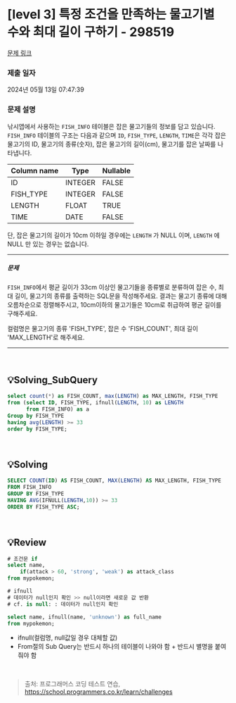 # [level 3] 특정 조건을 만족하는 물고기별 수와 최대 길이 구하기 - 298519 

[문제 링크](https://school.programmers.co.kr/learn/courses/30/lessons/298519#qna) 

### 제출 일자

2024년 05월 13일 07:47:39

### 문제 설명

<p>낚시앱에서 사용하는 <code>FISH_INFO</code> 테이블은 잡은 물고기들의 정보를 담고 있습니다. <code>FISH_INFO</code> 테이블의 구조는 다음과 같으며 <code>ID</code>, <code>FISH_TYPE</code>, <code>LENGTH</code>, <code>TIME</code>은 각각 잡은 물고기의 ID, 물고기의 종류(숫자), 잡은 물고기의 길이(cm), 물고기를 잡은 날짜를 나타냅니다. </p>
<table class="table">
        <thead><tr>
<th>Column name</th>
<th>Type</th>
<th>Nullable</th>
</tr>
</thead>
        <tbody><tr>
<td>ID</td>
<td>INTEGER</td>
<td>FALSE</td>
</tr>
<tr>
<td>FISH_TYPE</td>
<td>INTEGER</td>
<td>FALSE</td>
</tr>
<tr>
<td>LENGTH</td>
<td>FLOAT</td>
<td>TRUE</td>
</tr>
<tr>
<td>TIME</td>
<td>DATE</td>
<td>FALSE</td>
</tr>
</tbody>
      </table>
<p>단, 잡은 물고기의 길이가 10cm 이하일 경우에는 <code>LENGTH</code> 가 NULL 이며, <code>LENGTH</code> 에 NULL 만 있는 경우는 없습니다.</p>

<hr>

<h5>문제</h5>

<p><code>FISH_INFO</code>에서 평균 길이가 33cm 이상인 물고기들을 종류별로 분류하여 잡은 수, 최대 길이, 물고기의 종류를 출력하는 SQL문을 작성해주세요. 결과는 물고기 종류에 대해 오름차순으로 정렬해주시고, 10cm이하의 물고기들은 10cm로 취급하여 평균 길이를 구해주세요.</p>

<p>컬럼명은 물고기의 종류 'FISH_TYPE', 잡은 수 'FISH_COUNT', 최대 길이 'MAX_LENGTH'로 해주세요.</p>

<hr>

<br />

## 💡Solving_SubQuery
```sql
select count(*) as FISH_COUNT, max(LENGTH) as MAX_LENGTH, FISH_TYPE 
from (select ID, FISH_TYPE, ifnull(LENGTH, 10) as LENGTH
      from FISH_INFO) as a
Group by FISH_TYPE
having avg(LENGTH) >= 33
order by FISH_TYPE;
```

<br />

## 💡Solving
```sql
SELECT COUNT(ID) AS FISH_COUNT, MAX(LENGTH) AS MAX_LENGTH, FISH_TYPE
FROM FISH_INFO
GROUP BY FISH_TYPE
HAVING AVG(IFNULL(LENGTH,10)) >= 33
ORDER BY FISH_TYPE ASC;
```

<br />

## 💡Review
```sql
# 조건문 if 
select name,
	if(attack > 60, 'strong', 'weak') as attack_class
from mypokemon;

# ifnull
# 데이터가 null인지 확인 >> null이라면 새로운 값 반환 
# cf. is null: : 데이터가 null인지 확인 

select name, ifnull(name, 'unknown') as full_name
from mypokemon;
```
* ifnull(컬럼명, null값일 경우 대체할 값)
* From절의 Sub Query는 반드시 하나의 테이블이 나와야 함 + 반드시 별명을 붙여줘야 함

<br />

> 출처: 프로그래머스 코딩 테스트 연습, https://school.programmers.co.kr/learn/challenges
